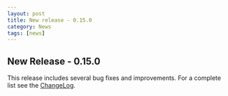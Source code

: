 ```yaml
---
layout: post
title: New release - 0.15.0
category: News
tags: [news]
---
```


## New Release - 0.15.0

This release includes several bug fixes and improvements. For a complete
list see the [ChangeLog](https://github.com/NumCosmo/NumCosmo/blob/master/ChangeLog.md).

